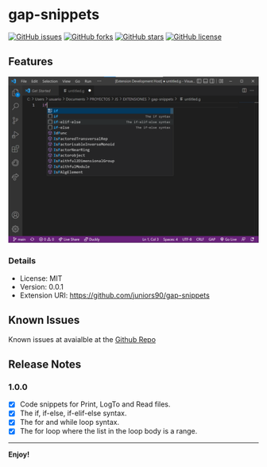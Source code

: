 # gap-snippets

[![GitHub issues](https://img.shields.io/github/issues/juniors90/gap-snippets)](https://github.com/juniors90/gap-snippets/issues)
[![GitHub forks](https://img.shields.io/github/forks/juniors90/gap-snippets)](https://github.com/juniors90/gap-snippets/network)
[![GitHub stars](https://img.shields.io/github/stars/juniors90/gap-snippets)](https://github.com/juniors90/gap-snippets/stargazers)
[![GitHub license](https://badgen.net/badge/license/MIT/blue)](https://github.com/juniors90/gap-snippets/LICENSE)


## Features

![if-elif-else snippet](images/if-elif-else.png)

### Details

-   License: MIT
-   Version: 0.0.1
-   Extension URI: https://github.com/juniors90/gap-snippets

## Known Issues

Known issues at avaialble at the [Github Repo](https://github.com/juniors90/gap-snippets/issues)


## Release Notes

### 1.0.0

- [x] Code snippets for Print, LogTo and Read files.
- [x] The if, if-else, if-elif-else syntax.
- [x] The for and while loop syntax.
- [x] The for loop where the list in the loop body is a range.

---

**Enjoy!**
